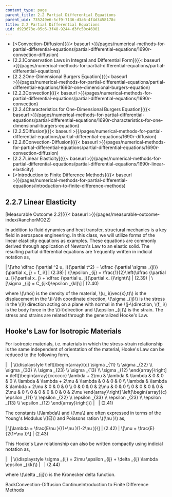 ```yaml
---
content_type: page
parent_title: 2.2 Partial Differential Equations
parent_uid: 735249e6-5cf9-7136-d3a6-4f4d3458178c
title: 2.2 Partial Differential Equations
uid: d923673e-05c6-3f48-9244-d3fc50c46901
---
```


*   [<Convection-Diffusion]({{< baseurl >}}/pages/numerical-methods-for-partial-differential-equations/partial-differential-equations/1690r-convection-diffusion)
*   [2.2.1Conservation Laws in Integral and Differential Form]({{< baseurl >}}/pages/numerical-methods-for-partial-differential-equations/partial-differential-equations)
*   [2.2.2One-Dimensional Burgers Equation]({{< baseurl >}}/pages/numerical-methods-for-partial-differential-equations/partial-differential-equations/1690r-one-dimensional-burgers-equation)
*   [2.2.3Convection]({{< baseurl >}}/pages/numerical-methods-for-partial-differential-equations/partial-differential-equations/1690r-convection)
*   [2.2.4Characteristics for One-Dimensional Burgers Equation]({{< baseurl >}}/pages/numerical-methods-for-partial-differential-equations/partial-differential-equations/1690r-characteristics-for-one-dimensional-burgers-equation)
*   [2.2.5Diffusion]({{< baseurl >}}/pages/numerical-methods-for-partial-differential-equations/partial-differential-equations/1690r-diffusion)
*   [2.2.6Convection-Diffusion]({{< baseurl >}}/pages/numerical-methods-for-partial-differential-equations/partial-differential-equations/1690r-convection-diffusion)
*   [2.2.7Linear Elasticity]({{< baseurl >}}/pages/numerical-methods-for-partial-differential-equations/partial-differential-equations/1690r-linear-elasticity)
*   [\>Introduction to Finite Difference Methods]({{< baseurl >}}/pages/numerical-methods-for-partial-differential-equations/introduction-to-finite-difference-methods)

2.2.7 Linear Elasticity
-----------------------

[Measurable Outcome 2.2]({{< baseurl >}}/pages/measurable-outcome-index/#anchorMO22)

In addition to fluid dynamics and heat transfer, structural mechanics is a key field in aerospace engineering. In this class, we will utilize forms of the linear elasticity equations as examples. These equations are commonly derived through application of Newton's Law to an elastic solid. The resulting partial differential equations are frequently written in indicial notation as,

| \\\[\\rho \\dfrac {\\partial ^2 u\_ i}{\\partial t^2} = \\dfrac {\\partial \\sigma \_{ji}}{\\partial x\_ j} + f\_ i\\\] | (2.38) | \\\[\\epsilon \_{ij} = \\frac{1}{2}\\left(\\dfrac {\\partial u\_ i}{\\partial x\_ j} + \\dfrac {\\partial u\_ j}{\\partial x\_ i}\\right)\\\] | (2.39) | \\\[\\sigma \_{ij} = C\_{ijkl}\\epsilon \_{kl}\\\] | (2.40) 

where \\(\\rho\\) is the density of the material, \\(u\_ i(\\vec{x},t)\\) is the displacement in the \\(i-\\)th coordinate direction, \\(\\sigma \_{ij}\\) is the stress in the \\(i\\) direction acting on a plane with normal in the \\(j-\\)direction, \\(f\_ i\\) is the body force in the \\(i-\\)direction and \\(\\epsilon \_{ij}\\) is the strain. The stress and strains are related through the generalized Hooke's Law.

Hooke's Law for Isotropic Materials
-----------------------------------

For isotropic materials, i.e. materials in which the stress-strain relationship is the same independent of orientation of the material, Hooke's Law can be reduced to the following form,

| &nbsp; | \\(\\displaystyle \\left\[\\begin{array}{c} \\sigma \_{11} \\\\ \\sigma \_{22} \\\\ \\sigma \_{33} \\\\ \\sigma \_{23} \\\\ \\sigma \_{13} \\\\ \\sigma \_{12} \\end{array}\\right\] = \\left\[\\begin{array}{cccccc} \\lambda + 2\\mu & \\lambda & \\lambda & 0 & 0 & 0 \\\\ \\lambda & \\lambda + 2\\mu & \\lambda & 0 & 0 & 0 \\\\ \\lambda & \\lambda & \\lambda + 2\\mu & 0 & 0 & 0 \\\\ 0 & 0 & 0 & 2\\mu & 0 & 0 \\\\ 0 & 0 & 0 & 0 & 2\\mu & 0 \\\\ 0 & 0 & 0 & 0 & 0 & 2\\mu \\end{array}\\right\] \\left\[\\begin{array}{c} \\epsilon \_{11} \\\\ \\epsilon \_{22} \\\\ \\epsilon \_{33} \\\\ \\epsilon \_{23} \\\\ \\epsilon \_{13} \\\\ \\epsilon \_{12} \\end{array}\\right\]\\) | &nbsp; | (2.41) 

The constants \\(\\lambda\\) and \\(\\mu\\) are often expressed in terms of the Young's Modulus \\((E)\\) and Poissons ration \\((\\nu )\\) as,

| \\\[\\lambda = \\frac{E\\nu }{(1+\\nu )(1-2\\nu )}\\\] | (2.42) | \\\[\\mu = \\frac{E}{2(1+\\nu )}\\\] | (2.43) 

This Hooke's Law relationship can also be written compactly using indicial notation as,

| &nbsp; | \\(\\displaystyle \\sigma \_{ij} = 2\\mu \\epsilon \_{ij} + \\delta \_{ij} \\lambda \\epsilon \_{kk}\\) | &nbsp; | (2.44) 

where \\(\\delta \_{ij}\\) is the Kronecker delta function.

BackConvection-Diffusion ContinueIntroduction to Finite Difference Methods